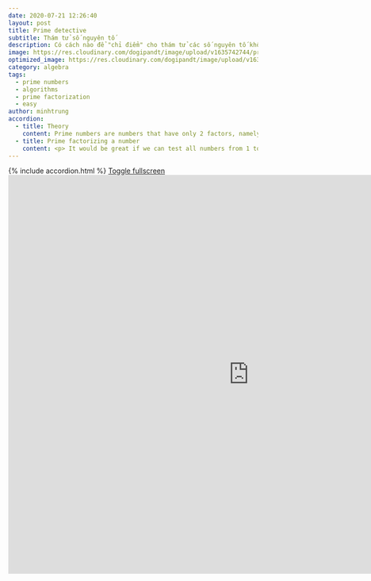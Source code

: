 ```yaml
---
date: 2020-07-21 12:26:40
layout: post
title: Prime detective
subtitle: Thám tử số nguyên tố
description: Có cách nào để "chỉ điểm" cho thám tử các số nguyên tố không?
image: https://res.cloudinary.com/dogipandt/image/upload/v1635742744/prime-number_afe8xw.png
optimized_image: https://res.cloudinary.com/dogipandt/image/upload/v1635742744/prime-number_afe8xw.png
category: algebra
tags:
  - prime numbers
  - algorithms
  - prime factorization
  - easy
author: minhtrung
accordion:
  - title: Theory
    content: Prime numbers are numbers that have only 2 factors, namely 1 and themselves.
  - title: Prime factorizing a number
    content: <p> It would be great if we can test all numbers from 1 to the number \(n\) itself, but that would be unnecessary. In order to know if a number is a prime or not, we only have to test all the prime numbers from 2 to \( \sqrt{n}\). <p> The reason is that, \(n\) cannot have 2 prime factors \(p,q\) greater than \(\sqrt{n}\), other wise, \(n=pq > \sqrt(n)^2\), a contradiction. Therefore, if \(n\) is not a prime number, then it has at least one prime factor less than \(\sqrt{n}\)
---
```

<head>
  <meta charset="utf-8">
  <meta name="viewport" content="width=device-width">
  <title>MathJax example</title>
  <script src="https://polyfill.io/v3/polyfill.min.js?features=es6"></script>
  <script id="MathJax-script" async
          src="https://cdn.jsdelivr.net/npm/mathjax@3/es5/tex-mml-chtml.js">
  </script>
</head>
{% include accordion.html %}
<a href="https://scratch.mit.edu/projects/566529696/fullscreen/">Toggle fullscreen </a>
<iframe src="https://scratch.mit.edu/projects/566529696/embed" allowtransparency="true" width="970" height="804" frameborder="0" scrolling="no" allowfullscreen></iframe>